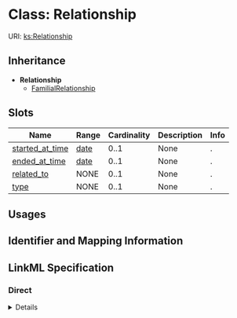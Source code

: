 # Class: Relationship




URI: [ks:Relationship](https://w3id.org/linkml/tests/kitchen_sink/Relationship)




## Inheritance

* **Relationship**
    * [FamilialRelationship](FamilialRelationship.md)




## Slots

| Name | Range | Cardinality | Description  | Info |
| ---  | --- | --- | --- | --- |
| [started_at_time](started_at_time.md) | [date](date.md) | 0..1 | None  | . |
| [ended_at_time](ended_at_time.md) | [date](date.md) | 0..1 | None  | . |
| [related_to](related_to.md) | NONE | 0..1 | None  | . |
| [type](type.md) | NONE | 0..1 | None  | . |


## Usages



## Identifier and Mapping Information









## LinkML Specification

<!-- TODO: investigate https://stackoverflow.com/questions/37606292/how-to-create-tabbed-code-blocks-in-mkdocs-or-sphinx -->

### Direct

<details>
```yaml
name: Relationship
from_schema: https://w3id.org/linkml/tests/kitchen_sink
slots:
- started at time
- ended at time
- related to
- type

```
</details>

### Induced

<details>
```yaml
name: Relationship
from_schema: https://w3id.org/linkml/tests/kitchen_sink
attributes:
  started at time:
    name: started at time
    from_schema: https://w3id.org/linkml/tests/core
    slot_uri: prov:startedAtTime
    alias: started_at_time
    owner: Relationship
    range: date
  ended at time:
    name: ended at time
    from_schema: https://w3id.org/linkml/tests/core
    slot_uri: prov:endedAtTime
    alias: ended_at_time
    owner: Relationship
    range: date
  related to:
    name: related to
    from_schema: https://w3id.org/linkml/tests/kitchen_sink
    alias: related_to
    owner: Relationship
  type:
    name: type
    from_schema: https://w3id.org/linkml/tests/kitchen_sink
    alias: type
    owner: Relationship

```
</details>